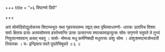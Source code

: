 +++
title = "०६ विष्टम्भो दिवो"

+++

अयं सोमोदिवोद्युलोकस्य विष्टम्भभूतः यथा गृहस्यस्तम्भः तद्वत् तथा पृथिव्याधरुणो- धारकः उतापिच विश्वाः सर्वाः क्षितयः प्रजाः अस्यसोमस्य हस्तेभवन्ति उत्सः उत्सरन्त्य स्मात्कामाइत्युत्सः सोमः सगृणत्ते स्तुवते ते तुभ्यं नियुत्वानश्ववान् असत् भवतु । ससो- मोमध्वः मधु कर्मणिषष्ठी मधुररसः अंशुः सोमः । अंशुःशमष्टमात्रोभवती तियास्कः । य- इन्द्रियाय पवते पूयतेभिषूयते ॥ ६ ॥